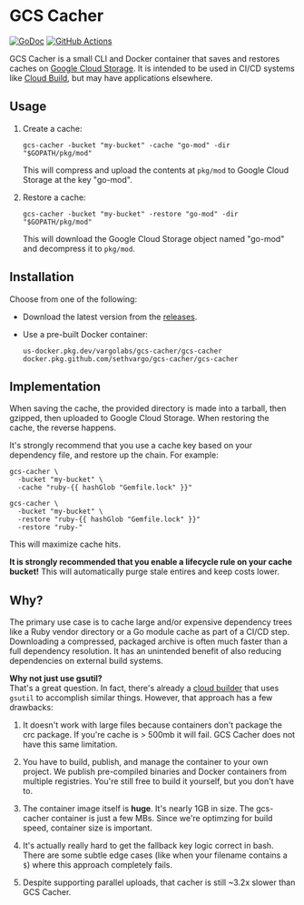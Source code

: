 # GCS Cacher

[![GoDoc](https://img.shields.io/badge/go-documentation-blue.svg?style=flat-square)](https://pkg.go.dev/mod/github.com/sethvargo/gcs-cacher)
[![GitHub Actions](https://img.shields.io/github/workflow/status/sethvargo/gcs-cacher/Test?style=flat-square)](https://github.com/sethvargo/gcs-cacher/actions?query=workflow%3ATest)

GCS Cacher is a small CLI and Docker container that saves and restores caches on
[Google Cloud Storage][gcs]. It is intended to be used in CI/CD systems like
[Cloud Build][gcb], but may have applications elsewhere.


## Usage

1.  Create a cache:

    ```shell
    gcs-cacher -bucket "my-bucket" -cache "go-mod" -dir "$GOPATH/pkg/mod"
    ```

    This will compress and upload the contents at `pkg/mod` to Google Cloud
    Storage at the key "go-mod".

1.  Restore a cache:

    ```shell
    gcs-cacher -bucket "my-bucket" -restore "go-mod" -dir "$GOPATH/pkg/mod"
    ```

    This will download the Google Cloud Storage object named "go-mod" and
    decompress it to `pkg/mod`.


## Installation

Choose from one of the following:

-   Download the latest version from the [releases][releases].

-   Use a pre-built Docker container:

    ```text
    us-docker.pkg.dev/vargolabs/gcs-cacher/gcs-cacher
    docker.pkg.github.com/sethvargo/gcs-cacher/gcs-cacher
    ```


## Implementation

When saving the cache, the provided directory is made into a tarball, then
gzipped, then uploaded to Google Cloud Storage. When restoring the cache, the
reverse happens.

It's strongly recommend that you use a cache key based on your dependency file,
and restore up the chain. For example:

```shell
gcs-cacher \
  -bucket "my-bucket" \
  -cache "ruby-{{ hashGlob "Gemfile.lock" }}"
```

```shell
gcs-cacher \
  -bucket "my-bucket" \
  -restore "ruby-{{ hashGlob "Gemfile.lock" }}"
  -restore "ruby-"
```

This will maximize cache hits.

**It is strongly recommended that you enable a lifecycle rule on your cache
bucket!** This will automatically purge stale entires and keep costs lower.


## Why?

The primary use case is to cache large and/or expensive dependency trees like a
Ruby vendor directory or a Go module cache as part of a CI/CD step. Downloading
a compressed, packaged archive is often much faster than a full dependency
resolution. It has an unintended benefit of also reducing dependencies on
external build systems.

**Why not just use gsutil?**<br>
That's a great question. In fact, there's already a [cloud builder][builder]
that uses `gsutil` to accomplish similar things. However, that approach has a
few drawbacks:

1.  It doesn't work with large files because containers don't package the crc
    package. If you're cache is > 500mb it will fail. GCS Cacher does not have
    this same limitation.

1.  You have to build, publish, and manage the container to your own project. We
    publish pre-compiled binaries and Docker containers from multiple
    registries. You're still free to build it yourself, but you don't have to.

1.  The container image itself is **huge**. It's nearly 1GB in size. The
    gcs-cacher container is just a few MBs. Since we're optimzing for build
    speed, container size is important.

1.  It's actually really hard to get the fallback key logic correct in bash.
    There are some subtle edge cases (like when your filename contains a `$`)
    where this approach completely fails.

1.  Despite supporting parallel uploads, that cacher is still ~3.2x slower than
    GCS Cacher.


[gcs]: https://cloud.google.com/storage
[gcb]: https://cloud.google.com/cloud-build
[releases]: releases
[builder]: https://github.com/GoogleCloudPlatform/cloud-builders-community/tree/master/cache
